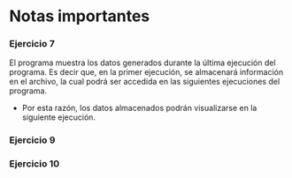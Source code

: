 # Notas importantes



### Ejercicio 7

El programa muestra los datos generados durante la última ejecución del programa. Es decir que, en la primer ejecución, se almacenará información en el archivo, la cual podrá ser accedida en las siguientes ejecuciones del programa.

- Por esta razón, los datos almacenados podrán visualizarse en la siguiente ejecución.



### Ejercicio 9



### Ejercicio 10